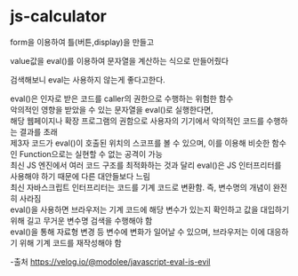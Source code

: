 # js-calculator


form을 이용하여 틀(버튼,display)을 만들고

value값을 eval()를 이용하여 문자열을 계산하는 식으로 만들어줬다


검색해보니 eval는 사용하지 않는게 좋다고한다.

eval()은 인자로 받은 코드를 caller의 권한으로 수행하는 위험한 함수<br>
악의적인 영향을 받았을 수 있는 문자열을 eval()로 실행한다면,<br>
해당 웹페이지나 확장 프로그램의 권함으로 사용자의 기기에서 악의적인 코드를 수행하는 결과를 초래<br>
제3자 코드가 eval()이 호출된 위치의 스코프를 볼 수 있으며, 이를 이용해 비슷한 함수인 Function으로는 실현할 수 없는 공격이 가능<br>
최신 JS 엔진에서 여러 코드 구조를 최적화하는 것과 달리 eval()은 JS 인터프리터를 사용해야 하기 때문에 다른 대안들보다 느림<br>
최신 자바스크립트 인터프리터는 코드를 기계 코드로 변환함. 즉, 변수명의 개념이 완전히 사라짐<br>
eval()을 사용하면 브라우저는 기계 코드에 해당 변수가 있는지 확인하고 값을 대입하기 위해 길고 무거운 변수명 검색을 수행해야 함<br>
eval()을 통해 자료형 변경 등 변수에 변화가 일어날 수 있으며, 브라우저는 이에 대응하기 위해 기계 코드를 재작성해야 함<br>

-출처 https://velog.io/@modolee/javascript-eval-is-evil
